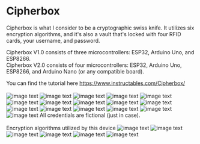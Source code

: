 # Cipherbox
Cipherbox is what I consider to be a cryptographic swiss knife.  It utilizes six encryption algorithms, and it's also a vault that's locked with four RFID cards, your username, and password.

Cipherbox V1.0 consists of three microcontrollers: ESP32, Arduino Uno, and ESP8266.</br>
Cipherbox V2.0 consists of four microcontrollers: ESP32, Arduino Uno, ESP8266, and Arduino Nano (or any compatible board).

You can find the tutorial here https://www.instructables.com/Cipherbox/
</br></br>
![image text](https://github.com/Northstrix/Cipherbox/blob/main/V1.0/Photos/IMG_20220705_143957_hdr.jpg)
![image text](https://github.com/Northstrix/Cipherbox/blob/main/V1.0/Photos/IMG_20220705_134128.jpg)
![image text](https://github.com/Northstrix/Cipherbox/blob/main/V1.0/Photos/IMG_20220705_142917_hdr.jpg)
![image text](https://github.com/Northstrix/Cipherbox/blob/main/V1.0/Photos/IMG_20220705_143106_hdr.jpg)
![image text](https://github.com/Northstrix/Cipherbox/blob/main/V1.0/Photos/IMG_20220705_144723_hdr.jpg)
![image text](https://github.com/Northstrix/Cipherbox/blob/main/V1.0/Photos/IMG_20220705_151052_hdr.jpg)
![image text](https://github.com/Northstrix/Cipherbox/blob/main/V1.0/Photos/IMG_20220705_151114_hdr.jpg)
![image text](https://github.com/Northstrix/Cipherbox/blob/main/V1.0/Photos/IMG_20220705_153103_hdr.jpg)
![image text](https://github.com/Northstrix/Cipherbox/blob/main/V1.0/Photos/IMG_20220705_153312_hdr.jpg)
![image text](https://github.com/Northstrix/Cipherbox/blob/main/V1.0/Photos/IMG_20220705_153755_hdr.jpg)
![image text](https://github.com/Northstrix/Cipherbox/blob/main/V1.0/Photos/IMG_20220705_154006_hdr.jpg)
![image text](https://github.com/Northstrix/Cipherbox/blob/main/V1.0/Photos/IMG_20220705_154109_hdr.jpg)
![image text](https://github.com/Northstrix/Cipherbox/blob/main/V1.0/Photos/IMG_20220705_154343_hdr.jpg)
![image text](https://github.com/Northstrix/Cipherbox/blob/main/V1.0/Photos/IMG_20220705_154448_hdr.jpg)
![image text](https://github.com/Northstrix/Cipherbox/blob/main/V1.0/Photos/IMG_20220705_154756_hdr.jpg)
![image text](https://github.com/Northstrix/Cipherbox/blob/main/V1.0/Photos/IMG_20220705_155406_hdr.jpg)
All credentials are fictional (just in case).
</br></br>
Encryption algorithms utilized by this device
![image text](https://github.com/Northstrix/Cipherbox/blob/main/V1.0/Ciphers/BASA.png)
![image text](https://github.com/Northstrix/Cipherbox/blob/main/V1.0/Ciphers/ASA.png)
![image text](https://github.com/Northstrix/Cipherbox/blob/main/V1.0/Ciphers/AS.png)
![image text](https://github.com/Northstrix/Cipherbox/blob/main/V1.0/Ciphers/BS.png)
![image text](https://github.com/Northstrix/Cipherbox/blob/main/V1.0/Ciphers/A.png)
![image text](https://github.com/Northstrix/Cipherbox/blob/main/V1.0/Ciphers/S.png)
